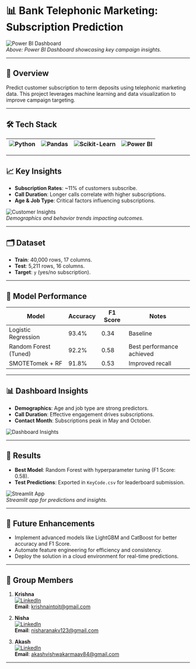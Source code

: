 # **📊 Bank Telephonic Marketing: Subscription Prediction**

![Power BI Dashboard](images/dashboard_overview.png)  
*Above: Power BI Dashboard showcasing key campaign insights.*

---

## **🔗 Overview**
Predict customer subscription to term deposits using telephonic marketing data. This project leverages machine learning and data visualization to improve campaign targeting.

---

## **🛠 Tech Stack**

| ![Python](https://img.shields.io/badge/Python-3776AB?style=for-the-badge&logo=python&logoColor=white) | ![Pandas](https://img.shields.io/badge/Pandas-150458?style=for-the-badge&logo=pandas&logoColor=white) | ![Scikit-Learn](https://img.shields.io/badge/Scikit--Learn-F7931E?style=for-the-badge&logo=scikit-learn&logoColor=white) | ![Power BI](https://img.shields.io/badge/Power_BI-F2C811?style=for-the-badge&logo=power-bi&logoColor=black) |  
|-------------------------------------------------------------------------------------------------------|--------------------------------------------------------------------------------------------------------|-------------------------------------------------------------------------------------------------------------|------------------------------------------------------------------------------------------------------------|

---

## **📈 Key Insights**
- **Subscription Rates**: ~11% of customers subscribe.
- **Call Duration**: Longer calls correlate with higher subscriptions.
- **Age & Job Type**: Critical factors influencing subscriptions.

![Customer Insights](images/customer_insights.png)  
*Demographics and behavior trends impacting outcomes.*

---

## **🗂 Dataset**
- **Train**: 40,000 rows, 17 columns.
- **Test**: 5,211 rows, 16 columns.
- **Target**: `y` (yes/no subscription).

---

## **🤖 Model Performance**

| **Model**           | **Accuracy** | **F1 Score** | **Notes**                 |
|----------------------|--------------|--------------|---------------------------|
| Logistic Regression  | 93.4%        | 0.34         | Baseline                  |
| Random Forest (Tuned)| 92.2%        | 0.58         | Best performance achieved |
| SMOTETomek + RF      | 91.8%        | 0.53         | Improved recall           |

---

## **📊 Dashboard Insights**
- **Demographics**: Age and job type are strong predictors.  
- **Call Duration**: Effective engagement drives subscriptions.  
- **Contact Month**: Subscriptions peak in May and October.

![Dashboard Insights](images/dashboard_trends.png)

---

## **📌 Results**
- **Best Model**: Random Forest with hyperparameter tuning (F1 Score: 0.58).  
- **Test Predictions**: Exported in `KeyCode.csv` for leaderboard submission.

![Streamlit App](images/streamlit_app.png)  
*Streamlit app for predictions and insights.*

---

## **🔮 Future Enhancements**
- Implement advanced models like LightGBM and CatBoost for better accuracy and F1 Score.
- Automate feature engineering for efficiency and consistency.
- Deploy the solution in a cloud environment for real-time predictions.

---

## **👥 Group Members**

1. **Krishna**  
   [![LinkedIn](https://img.shields.io/badge/LinkedIn-0A66C2?style=for-the-badge&logo=linkedin&logoColor=white)](https://www.linkedin.com/in/krushna-chandra-nayak-b18a55176/)  
   **Email**: krishnaintoit@gmail.com  

2. **Nisha**  
   [![LinkedIn](https://img.shields.io/badge/LinkedIn-0A66C2?style=for-the-badge&logo=linkedin&logoColor=white)](https://www.linkedin.com/in/nisha-rana-185189216/)  
   **Email**: nisharanakv123@gmail.com

3. **Akash**  
   [![LinkedIn](https://img.shields.io/badge/LinkedIn-0A66C2?style=for-the-badge&logo=linkedin&logoColor=white)](https://www.linkedin.com/in/ananya-example)  
   **Email**:   akashvishwakarmaav84@gmail.com

---

